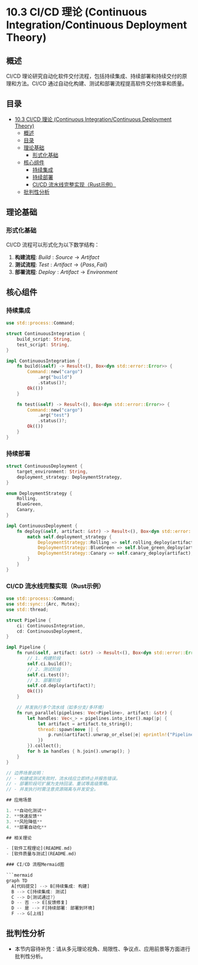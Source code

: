 # 10.3 CI/CD 理论 (Continuous Integration/Continuous Deployment Theory)

## 概述

CI/CD 理论研究自动化软件交付流程，包括持续集成、持续部署和持续交付的原理和方法。CI/CD 通过自动化构建、测试和部署流程提高软件交付效率和质量。

## 目录

- [10.3 CI/CD 理论 (Continuous Integration/Continuous Deployment Theory)](#103-cicd-理论-continuous-integrationcontinuous-deployment-theory)
  - [概述](#概述)
  - [目录](#目录)
  - [理论基础](#理论基础)
    - [形式化基础](#形式化基础)
  - [核心组件](#核心组件)
    - [持续集成](#持续集成)
    - [持续部署](#持续部署)
    - [CI/CD 流水线完整实现（Rust示例）](#cicd-流水线完整实现rust示例)
  - [批判性分析](#批判性分析)

## 理论基础

### 形式化基础

CI/CD 流程可以形式化为以下数学结构：

1. **构建流程**: $Build: Source \rightarrow Artifact$
2. **测试流程**: $Test: Artifact \rightarrow \{Pass, Fail\}$
3. **部署流程**: $Deploy: Artifact \rightarrow Environment$

## 核心组件

### 持续集成

```rust
use std::process::Command;

struct ContinuousIntegration {
    build_script: String,
    test_script: String,
}

impl ContinuousIntegration {
    fn build(&self) -> Result<(), Box<dyn std::error::Error>> {
        Command::new("cargo")
            .arg("build")
            .status()?;
        Ok(())
    }

    fn test(&self) -> Result<(), Box<dyn std::error::Error>> {
        Command::new("cargo")
            .arg("test")
            .status()?;
        Ok(())
    }
}
```

### 持续部署

```rust
struct ContinuousDeployment {
    target_environment: String,
    deployment_strategy: DeploymentStrategy,
}

enum DeploymentStrategy {
    Rolling,
    BlueGreen,
    Canary,
}

impl ContinuousDeployment {
    fn deploy(&self, artifact: &str) -> Result<(), Box<dyn std::error::Error>> {
        match self.deployment_strategy {
            DeploymentStrategy::Rolling => self.rolling_deploy(artifact),
            DeploymentStrategy::BlueGreen => self.blue_green_deploy(artifact),
            DeploymentStrategy::Canary => self.canary_deploy(artifact),
        }
    }
}
```

### CI/CD 流水线完整实现（Rust示例）

```rust
use std::process::Command;
use std::sync::{Arc, Mutex};
use std::thread;

struct Pipeline {
    ci: ContinuousIntegration,
    cd: ContinuousDeployment,
}

impl Pipeline {
    fn run(&self, artifact: &str) -> Result<(), Box<dyn std::error::Error>> {
        // 1. 构建阶段
        self.ci.build()?;
        // 2. 测试阶段
        self.ci.test()?;
        // 3. 部署阶段
        self.cd.deploy(artifact)?;
        Ok(())
    }

    // 并发执行多个流水线（如多分支/多环境）
    fn run_parallel(pipelines: Vec<Pipeline>, artifact: &str) {
        let handles: Vec<_> = pipelines.into_iter().map(|p| {
            let artifact = artifact.to_string();
            thread::spawn(move || {
                p.run(&artifact).unwrap_or_else(|e| eprintln!("Pipeline failed: {}", e));
            })
        }).collect();
        for h in handles { h.join().unwrap(); }
    }
}

// 边界场景说明：
// - 构建或测试失败时，流水线应立即终止并报告错误。
// - 部署阶段可扩展为支持回滚、重试等高级策略。
// - 并发执行时需注意资源隔离与并发安全。

## 应用场景

1. **自动化测试**
2. **快速反馈**
3. **风险降低**
4. **部署自动化**

## 相关理论

- [软件工程理论](README.md)
- [软件质量与测试](README.md)

### CI/CD 流程Mermaid图

```mermaid
graph TD
  A[代码提交] --> B[持续集成: 构建]
  B --> C[持续集成: 测试]
  C --> D{测试通过?}
  D -- 否 --> E[反馈修复]
  D -- 是 --> F[持续部署: 部署到环境]
  F --> G[上线]
```

## 批判性分析

- 本节内容待补充：请从多元理论视角、局限性、争议点、应用前景等方面进行批判性分析。
